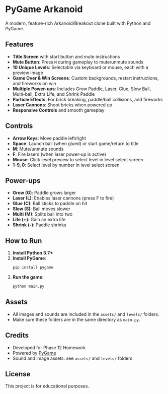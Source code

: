 # PyGame Arkanoid

A modern, feature-rich Arkanoid/Breakout clone built with Python and PyGame.

## Features
- **Title Screen** with start button and mute instructions
- **Mute Button**: Press `M` during gameplay to mute/unmute sounds
- **10 Unique Levels**: Selectable via keyboard or mouse, each with a preview image
- **Game Over & Win Screens**: Custom backgrounds, restart instructions, and fireworks on win
- **Multiple Power-ups**: Includes Grow Paddle, Laser, Glue, Slow Ball, Multi-ball, Extra Life, and Shrink Paddle
- **Particle Effects**: For brick breaking, paddle/ball collisions, and fireworks
- **Laser Cannons**: Shoot bricks when powered up
- **Responsive Controls** and smooth gameplay

## Controls
- **Arrow Keys**: Move paddle left/right
- **Space**: Launch ball (when glued) or start game/return to title
- **M**: Mute/unmute sounds
- **F**: Fire lasers (when laser power-up is active)
- **Mouse**: Click level preview to select level in level select screen
- **1-9, 0**: Select level by number in level select screen

## Power-ups
- **Grow (G)**: Paddle grows larger
- **Laser (L)**: Enables laser cannons (press F to fire)
- **Glue (C)**: Ball sticks to paddle on hit
- **Slow (S)**: Ball moves slower
- **Multi (M)**: Splits ball into two
- **Life (+)**: Gain an extra life
- **Shrink (-)**: Paddle shrinks

## How to Run
1. **Install Python 3.7+**
2. **Install PyGame**:
   ```bash
   pip install pygame
   ```
3. **Run the game**:
   ```bash
   python main.py
   ```

## Assets
- All images and sounds are included in the `assets/` and `levels/` folders.
- Make sure these folders are in the same directory as `main.py`.

## Credits
- Developed for Phase 12 Homework
- Powered by [PyGame](https://www.pygame.org/)
- Sound and image assets: see `assets/` and `levels/` folders

## License
This project is for educational purposes.
